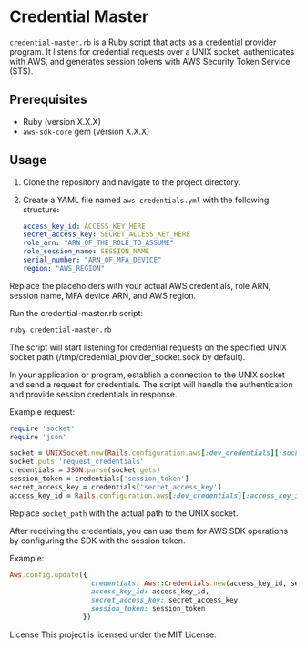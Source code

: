 # Credential Master

`credential-master.rb` is a Ruby script that acts as a credential provider program. It listens for credential requests over a UNIX socket, authenticates with AWS, and generates session tokens with AWS Security Token Service (STS).

## Prerequisites

- Ruby (version X.X.X)
- `aws-sdk-core` gem (version X.X.X)

## Usage

1. Clone the repository and navigate to the project directory.

2. Create a YAML file named `aws-credentials.yml` with the following structure:

   ```yaml
   access_key_id: ACCESS_KEY_HERE
   secret_access_key: SECRET_ACCESS_KEY_HERE
   role_arn: "ARN_OF_THE_ROLE_TO_ASSUME"
   role_session_name: SESSION_NAME
   serial_number: "ARN_OF_MFA_DEVICE"
   region: "AWS_REGION"

Replace the placeholders with your actual AWS credentials, role ARN, session name, MFA device ARN, and AWS region.

Run the credential-master.rb script:

```zsh
ruby credential-master.rb
```

The script will start listening for credential requests on the specified UNIX socket path (/tmp/credential_provider_socket.sock by default).

In your application or program, establish a connection to the UNIX socket and send a request for credentials. The script will handle the authentication and provide session credentials in response.

Example request:

```ruby
require 'socket'
require 'json'

socket = UNIXSocket.new(Rails.configuration.aws[:dev_credentials][:socket_path])
socket.puts 'request_credentials'
credentials = JSON.parse(socket.gets)
session_token = credentials['session_token']
secret_access_key = credentials['secret_access_key']
access_key_id = Rails.configuration.aws[:dev_credentials][:access_key_id]
```

Replace `socket_path` with the actual path to the UNIX socket.

After receiving the credentials, you can use them for AWS SDK operations by configuring the SDK with the session token.

Example:

```ruby
Aws.config.update({
                    credentials: Aws::Credentials.new(access_key_id, secret_access_key, session_token),
                    access_key_id: access_key_id,
                    secret_access_key: secret_access_key,
                    session_token: session_token
                  })
```

License
This project is licensed under the MIT License.
